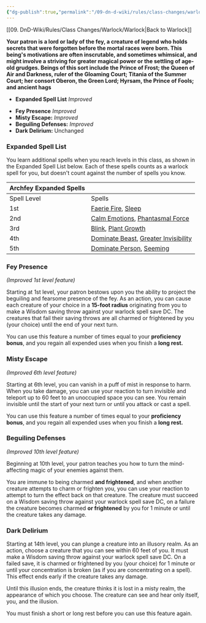 ```yaml
---
{"dg-publish":true,"permalink":"/09-dn-d-wiki/rules/class-changes/warlock/the-archfey/","tags":["subclass","warlock"]}
---
```


[[09. DnD-Wiki/Rules/Class Changes/Warlock/Warlock\|Back to Warlock]]

**Your patron is a lord or lady of the fey, a creature of legend who holds secrets that were forgotten before the mortal races were born. This being's motivations are often inscrutable, and sometimes whimsical, and might involve a striving for greater magical power or the settling of age-old grudges. Beings of this sort include the Prince of Frost; the Queen of Air and Darkness, ruler of the Gloaming Court; Titania of the Summer Court; her consort Oberon, the Green Lord; Hyrsam, the Prince of Fools; and ancient hags**

- **Expanded Spell List** *Improved* 
* **Fey Presence** *Improved*
* **Misty Escape:** *Improved*
* **Beguiling Defenses:** *Improved*
* **Dark Delirium:** Unchanged

### Expanded Spell List
You learn additional spells when you reach levels in this class, as shown in the Expanded Spell List below.
Each of these spells counts as a warlock spell for you, but doesn't count against the number of spells you know.

|Archfey Expanded Spells|   |
|---|---|
|Spell Level|Spells|
|1st|[Faerie Fire](http://dnd5e.wikidot.com/spell:faerie-fire), [Sleep](http://dnd5e.wikidot.com/spell:sleep)|
|2nd|[Calm Emotions](http://dnd5e.wikidot.com/spell:calm-emotions), [Phantasmal Force](http://dnd5e.wikidot.com/spell:phantasmal-force)|
|3rd|[Blink](http://dnd5e.wikidot.com/spell:blink), [Plant Growth](http://dnd5e.wikidot.com/spell:plant-growth)|
|4th|[Dominate Beast](http://dnd5e.wikidot.com/spell:dominate-beast), [Greater Invisibility](http://dnd5e.wikidot.com/spell:greater-invisibility)|
|5th|[Dominate Person](http://dnd5e.wikidot.com/spell:dominate-person), [Seeming](http://dnd5e.wikidot.com/spell:seeming)|

### Fey Presence
*(Improved 1st level feature)*

Starting at 1st level, your patron bestows upon you the ability to project the beguiling and fearsome presence of the fey. As an action, you can cause each creature of your choice in a **15-foot radius** originating from you to make a Wisdom saving throw against your warlock spell save DC. The creatures that fail their saving throws are all charmed or frightened by you (your choice) until the end of your next turn.

You can use this feature a number of times equal to your **proficiency bonus**, and you regain all expended uses when you finish a **long rest.**

### Misty Escape
*(Improved 6th level feature)*

Starting at 6th level, you can vanish in a puff of mist in response to harm. When you take damage, you can use your reaction to turn invisible and teleport up to 60 feet to an unoccupied space you can see. You remain invisible until the start of your next turn or until you attack or cast a spell.

You can use this feature a number of times equal to your **proficiency bonus**, and you regain all expended uses when you finish a **long rest.**


### Beguiling Defenses
*(Improved 10th level feature)*

Beginning at 10th level, your patron teaches you how to turn the mind-affecting magic of your enemies against them. 

You are immune to being charmed **and frightened**, and when another creature attempts to charm or frighten you, you can use your reaction to attempt to turn the effect back on that creature. The creature must succeed on a Wisdom saving throw against your warlock spell save DC, on a failure the creature becomes charmed **or frightened** by you for 1 minute or until the creature takes any damage.

### Dark Delirium
Starting at 14th level, you can plunge a creature into an illusory realm. As an action, choose a creature that you can see within 60 feet of you. It must make a Wisdom saving throw against your warlock spell save DC. On a failed save, it is charmed or frightened by you (your choice) for 1 minute or until your concentration is broken (as if you are concentrating on a spell). This effect ends early if the creature takes any damage.

Until this illusion ends, the creature thinks it is lost in a misty realm, the appearance of which you choose. The creature can see and hear only itself, you, and the illusion.

You must finish a short or long rest before you can use this feature again. 